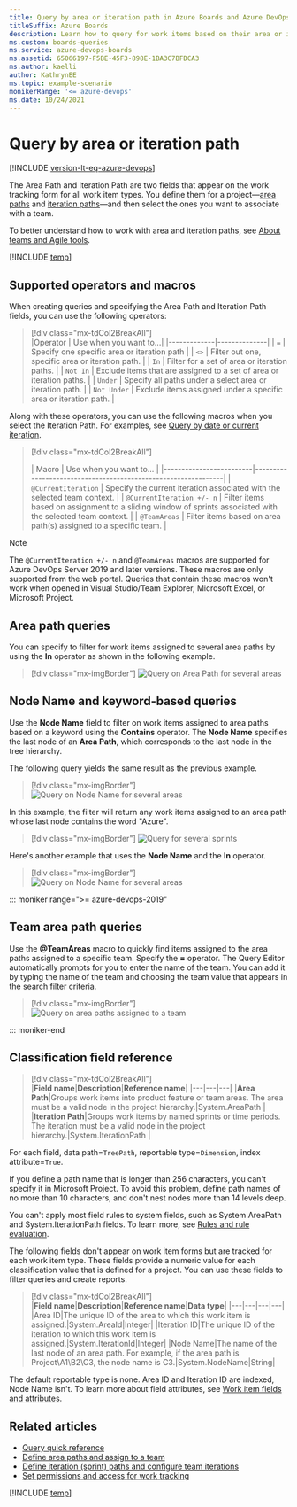 ```yaml
---
title: Query by area or iteration path in Azure Boards and Azure DevOps
titleSuffix: Azure Boards
description: Learn how to query for work items based on their area or iteration path in Azure Boards and Azure DevOps.
ms.custom: boards-queries
ms.service: azure-devops-boards
ms.assetid: 65066197-F5BE-45F3-898E-1BA3C7BFDCA3
ms.author: kaelli
author: KathrynEE
ms.topic: example-scenario
monikerRange: '<= azure-devops'
ms.date: 10/24/2021 
---
```



# Query by area or iteration path 

[!INCLUDE [version-lt-eq-azure-devops](../../includes/version-lt-eq-azure-devops.md)]

The Area Path and Iteration Path are two fields that appear on the work tracking form for all work item types. You define them for a project&mdash;[area paths](../../organizations/settings/set-area-paths.md) and [iteration paths](../../organizations/settings/set-iteration-paths-sprints.md)&mdash;and then select the ones you want to associate with a team. 

To better understand how to work with area and iteration paths, see [About teams and Agile tools](../../organizations/settings/about-teams-and-settings.md).  


[!INCLUDE [temp](../includes/note-macro-web-portal.md)] 


## Supported operators and macros 

When creating queries and specifying the Area Path and Iteration Path fields, you can use the following operators: 

> [!div class="mx-tdCol2BreakAll"]  
> |Operator     | Use when you want to...| 
> |-------------|--------------|
> | `=`           | Specify one specific area or iteration path  |
> | `<>`          | Filter out one, specific area or iteration path. |
> | `In`          | Filter for a set of area or iteration paths.  |
> | `Not In`      | Exclude items that are assigned to a set of area or iteration paths. |
> | `Under`       | Specify all paths under a select area or iteration path. |
> | `Not Under`   | Exclude items assigned under a specific area or iteration path.  |


Along with these operators, you can use the following macros when you select the Iteration Path. For examples, see [Query by date or current iteration](query-by-area-iteration-path.md). 

> [!div class="mx-tdCol2BreakAll"]  
> 
> |            Macro      |               Use when you want to...                              |
|-------------------------|---------------------------------------------------------------|
> |  `@CurrentIteration`  |                  Specify the current iteration associated with the selected team context.                  |
> | `@CurrentIteration +/- n` | Filter items based on assignment to a sliding window of sprints associated with the selected team context. |
> | `@TeamAreas`       |        Filter items based on area path(s) assigned to a specific team.                       |

> [!NOTE]
> The `@CurrentIteration +/- n` and `@TeamAreas` macros are supported for Azure DevOps Server 2019 and later versions. These macros are only supported from the web portal. Queries that contain these macros won't work when opened in Visual Studio/Team Explorer, Microsoft Excel, or Microsoft Project.

## Area path queries 

You can specify to filter for work items assigned to several area paths by using the **In** operator as shown in the following example.  

> [!div class="mx-imgBorder"]
> ![Query on Area Path for several areas](media/query-area-iteration/query-with-in-operator.png)


## Node Name and keyword-based queries  

Use the **Node Name** field to filter on work items assigned to area paths based on a keyword using the **Contains** operator. The **Node Name** specifies the last node of an **Area Path**, which corresponds to the last node in the tree hierarchy.  

The following query yields the same result as the previous example.  

> [!div class="mx-imgBorder"]
> ![Query on Node Name for several areas](media/query-area-iteration/query-with-in-operator-node-name.png)

In this example, the filter will return any work items assigned to an area path whose last node contains the word "Azure".

> [!div class="mx-imgBorder"]
> ![Query for several sprints](media/query-area-iteration/query-filter-contains-node-name.png)

Here's another example that uses the **Node Name** and the **In** operator. 

> [!div class="mx-imgBorder"]
> ![Query on Node Name for several areas](media/query-area-iteration/query-with-in-operator-node-name.png)



::: moniker range=">= azure-devops-2019"
<a id="team-area-path" /> 

## Team area path queries  

Use the <strong>@TeamAreas</strong> macro to quickly find items assigned to the area paths assigned to a specific team. Specify the **=** operator. The Query Editor automatically prompts for you to enter the name of the team. You can add it by typing the name of the team and choosing the team value that appears in the search filter criteria.   

> [!div class="mx-imgBorder"]
> ![Query on area paths assigned to a team](media/query-area-iteration/teamareas-macro-example.png)

::: moniker-end

<a name="field-reference"></a>
<a id="fields" />

## Classification field reference 

> [!div class="mx-tdCol2BreakAll"]  
> |**Field name**|**Description**|**Reference name**|
> |---|---|---|
> |**Area Path**|Groups work items into product feature or team areas. The area must be a valid node in the project hierarchy.|System.AreaPath |
> |**Iteration Path**|Groups work items by named sprints or time periods. The iteration must be a valid node in the project hierarchy.|System.IterationPath |

For each field, data path=```TreePath```, reportable type=```Dimension```, index attribute=```True```. 

If you define a path name that is longer than 256 characters, you can't specify it in Microsoft Project. To avoid this problem, define path names of no more than 10 characters, and don't nest nodes more than 14 levels deep.

You can't apply most field rules to system fields, such as System.AreaPath and System.IterationPath fields. To learn more, see [Rules and rule evaluation](../../organizations/settings/work/rule-reference.md).

The following fields don't appear on work item forms but are tracked for each work item type. These fields provide a numeric value for each classification value that is defined for a project. You can use these fields to filter queries and create reports.

> [!div class="mx-tdCol2BreakAll"]  
> |**Field name**|**Description**|**Reference name**|**Data type**|
> |---|---|---|---|
> |Area ID|The unique ID of the area to which this work item is assigned.|System.AreaId|Integer|
> |Iteration ID|The unique ID of the iteration to which this work item is assigned.|System.IterationId|Integer|
> |Node Name|The name of the last node of an area path. For example, if the area path is Project\A1\B2\C3, the node name is C3.|System.NodeName|String|

The default reportable type is none. Area ID and Iteration ID are indexed, Node Name isn't. To learn more about field attributes, see [Work item fields and attributes](../work-items/work-item-fields.md).


## Related articles 

- [Query quick reference](query-index-quick-ref.md)
- [Define area paths and assign to a team](../../organizations/settings/set-area-paths.md)
- [Define iteration (sprint) paths and configure team iterations](../../organizations/settings/set-iteration-paths-sprints.md)
- [Set permissions and access for work tracking](../../organizations/security/set-permissions-access-work-tracking.md) 


[!INCLUDE [temp](../includes/rest-apis-queries.md)]

